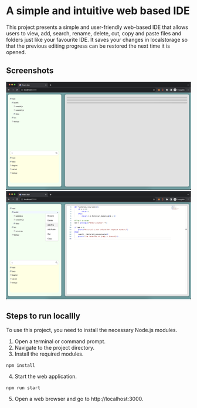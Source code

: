 # A simple and intuitive web based IDE

This project presents a simple and user-friendly web-based IDE that allows users to view, add, search, rename, delete, cut, copy and paste files and folders just like your favourite IDE. It saves your changes in localstorage so that the previous editing progress can be restored the next time it is opened.

## Screenshots

<p align="center">
  <img src="https://raw.githubusercontent.com/GaganRajSingh/file-manager/main/public/second.png" alt="First Image" width="700" />
  <img src="https://raw.githubusercontent.com/GaganRajSingh/file-manager/main/public/first.png" alt="Second Image" width="700" />  
</p>


## Steps to run locallly

To use this project, you need to install the necessary Node.js modules.

1. Open a terminal or command prompt.
2. Navigate to the project directory.
3. Install the required modules.

```
npm install
```

4. Start the web application.

```
npm run start
```

5. Open a web browser and go to http://localhost:3000.
